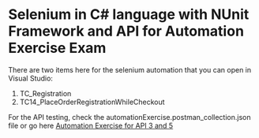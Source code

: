 # Selenium in C# language with NUnit Framework and API for Automation Exercise Exam

There are two items here for the selenium automation that you can open in Visual Studio:
1. TC_Registration
2. TC14_PlaceOrderRegistrationWhileCheckout

For the API testing, check the automationExercise.postman_collection.json file or go here
<a href='https://www.postman.com/lunar-comet-962531/workspace/public-workspace/collection/17596883-e99b2e55-5d49-4adc-a524-72124bff59e1?action=share&creator=17596883'>Automation Exercise for API 3 and 5</a> 
